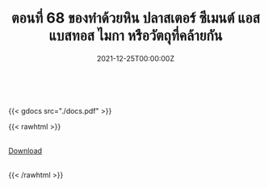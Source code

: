 ﻿---
linktitle: 68  ของทำด้วยหิน ปลาสเตอร์ ซีเมนต์ แอสแบสทอส ไมกา หรือวัตถุที่คล้ายกัน

title:  ตอนที่ 68  ของทำด้วยหิน ปลาสเตอร์ ซีเมนต์ แอสแบสทอส ไมกา หรือวัตถุที่คล้ายกัน
date: "2021-12-25T00:00:00Z"
lastmod: "2021-12-25T00:00:00Z"
draft: false
toc: false 
type: series 
categories: ["พิกัดศุลกากร"]
tags: ["รหัสสถิติ"]
authors: ["admin"]
menu:
  ts_2022:
    parent: รหัสสถิติสินค้า ฉบับปี 2565
    weight: 65

weight: 65
---

<br>

{{< gdocs src="./docs.pdf" >}}


{{< rawhtml >}}
<br>

<br>
<div class="article-tags">
<a class="badge badge-danger" href="./docs.pdf" target="_blank" id="download_files_new">Download</a>

</div>
<br>

{{< /rawhtml >}}

